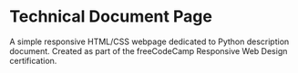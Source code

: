 # Technical Document Page
A simple responsive HTML/CSS webpage dedicated to Python description document. Created as part of the freeCodeCamp Responsive Web Design certification.
